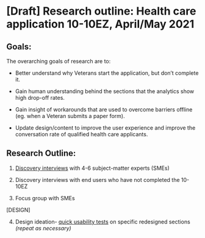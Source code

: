# [Draft] Research outline: Health care application 10-10EZ, April/May 2021

## Goals:

The overarching goals of research are to:

* Better understand why Veterans start the application, but don’t complete it.

* Gain human understanding behind the sections that the analytics show high drop-off rates.

* Gain insight of workarounds that are used to overcome barriers offline (eg. when a Veteran submits a paper form).

* Update design/content to improve the user experience and improve the conversation rate of qualified health care applicants.

## Research Outline:

1. [Discovery interviews](https://github.com/department-of-veterans-affairs/va.gov-team/blob/master/products/caregivers/10-10EZ/Research%20April-May%202021/SME%20Discovery%20Research/1:1%20research-plan.md) with 4-6 subject-matter experts (SMEs)

2. Discovery interviews with end users who have not completed the 10-10EZ

3. Focus group with SMEs

[DESIGN]

4. Design ideation- [quick usability tests](https://docs.google.com/document/d/1I3IfrZmMAgozO_5r-nIwGSw0_4IZiNmx8SuSS-RieaU/edit#) on specific redesigned sections *(repeat as necessary)*

